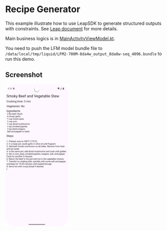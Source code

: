 Recipe Generator
===
This example illustrate how to use LeapSDK to generate structured outputs with constraints. See [Leap document](https://leap.liquid.ai/docs/edge-sdk/android/constrained-generation) for more details.

Main business logics is in [MainActivityViewModel.kt](app/src/main/java/ai/liquid/recipegenerator/MainActivityViewModel.kt).

You need to push the LFM model bundle file to `/data/local/tmp/liquid/LFM2-700M-8da4w_output_8da8w-seq_4096.bundle` to run this demo.

## Screenshot
<img src="docs/screenshot.png" width="200">
